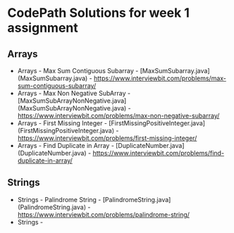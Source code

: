 # CodePath Solutions for week 1 assignment

## Arrays

* Arrays - Max Sum Contiguous Subarray - [MaxSumSubarray.java] (MaxSumSubarray.java) - https://www.interviewbit.com/problems/max-sum-contiguous-subarray/
* Arrays - Max Non Negative SubArray - [MaxSumSubArrayNonNegative.java] (MaxSumSubArrayNonNegative.java) - https://www.interviewbit.com/problems/max-non-negative-subarray/
* Arrays - First Missing Integer - [FirstMissingPositiveInteger.java] (FirstMissingPositiveInteger.java) - https://www.interviewbit.com/problems/first-missing-integer/
* Arrays - Find Duplicate in Array - [DuplicateNumber.java] (DuplicateNumber.java) - https://www.interviewbit.com/problems/find-duplicate-in-array/

## Strings

* Strings - Palindrome String - [PalindromeString.java] (PalindromeString.java) - https://www.interviewbit.com/problems/palindrome-string/
* Strings - 